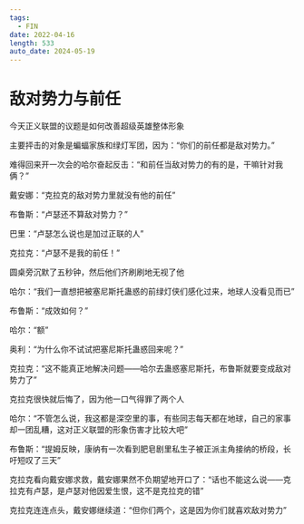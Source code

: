 ```yaml
---
tags:
  - FIN
date: 2022-04-16
length: 533
auto_date: 2024-05-19
---
```


# 敌对势力与前任

今天正义联盟的议题是如何改善超级英雄整体形象

主要抨击的对象是蝙蝠家族和绿灯军团，因为：“你们的前任都是敌对势力。”

难得回来开一次会的哈尔奋起反击：“和前任当敌对势力的有的是，干嘛针对我俩？”

戴安娜：“克拉克的敌对势力里就没有他的前任”

布鲁斯：“卢瑟还不算敌对势力？”

巴里：“卢瑟怎么说也是加过正联的人”

克拉克：“卢瑟不是我的前任！”

圆桌旁沉默了五秒钟，然后他们齐刷刷地无视了他

哈尔：“我们一直想把被塞尼斯托蛊惑的前绿灯侠们感化过来，地球人没看见而已”

布鲁斯：“成效如何？”

哈尔：“额”

奥利：“为什么你不试试把塞尼斯托蛊惑回来呢？”

克拉克：“这不能真正地解决问题——哈尔去蛊惑塞尼斯托，布鲁斯就要变成敌对势力了”

克拉克很快就后悔了，因为他一口气得罪了两个人

哈尔：“不管怎么说，我这都是深空里的事，有些同志每天都在地球，自己的家事却一团乱糟，这对正义联盟的形象伤害才比较大吧”

布鲁斯：“提姆反映，康纳有一次看到肥皂剧里私生子被正派主角接纳的桥段，长吁短叹了三天”

克拉克看向戴安娜求救，戴安娜果然不负期望地开口了：“话也不能这么说——克拉克有卢瑟，是卢瑟对他因爱生恨，这不是克拉克的错”

克拉克连连点头，戴安娜继续道：“但你们两个，这是因为你们就喜欢敌对势力”

